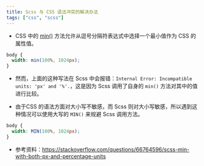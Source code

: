 ```yaml
---
title: Scss 与 CSS 语法冲突的解决办法
tags: ["css", "scss"]
---
```


- CSS 中的 [min()](https://developer.mozilla.org/docs/Web/CSS/min()) 方法允许从逗号分隔符表达式中选择一个最小值作为 CSS 的属性值。

```css
body {
  width: min(100%, 1024px);
}
```

- 然而，上面的这种写法在 Scss 中会报错：`Internal Error: Incompatible units: 'px' and '%'.`，这是因为 Scss 调用了自身的 `min()` 方法对其中的值进行比较。

- 由于CSS 的语法方面对大小写不敏感，而 Scss 则对大小写敏感，所以遇到这种情况可以使用大写的 `MIN()` 来规避 Scss 调用方法。

```css
body {
  width: MIN(100%, 1024px);
}
```

- 参考资料：https://stackoverflow.com/questions/66764596/scss-min-with-both-px-and-percentage-units
